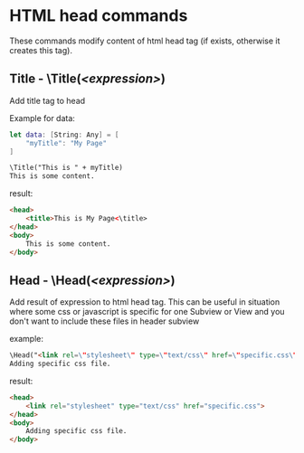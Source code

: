 # HTML head commands

These commands modify content of html head tag (if exists, otherwise it creates this tag).

## Title - \\Title(*\<expression\>*)

Add title tag to head

Example for data:

```swift
let data: [String: Any] = [
    "myTitle": "My Page"
]
```

```html
\Title("This is " + myTitle)
This is some content.
```

result: 

```html
<head>
    <title>This is My Page<\title>
</head>
<body>
    This is some content.
</body>
```

## Head - \\Head(*\<expression\>*)

Add result of expression to html head tag. This can be useful in situation where some css or javascript is specific for one Subview or View and you don't want to include these files in header subview

example: 

```html
\Head("<link rel=\"stylesheet\" type=\"text/css\" href=\"specific.css\">")
Adding specific css file.
```

result: 

```html
<head>
    <link rel="stylesheet" type="text/css" href="specific.css">
</head>
<body>
    Adding specific css file.
</body>
```
